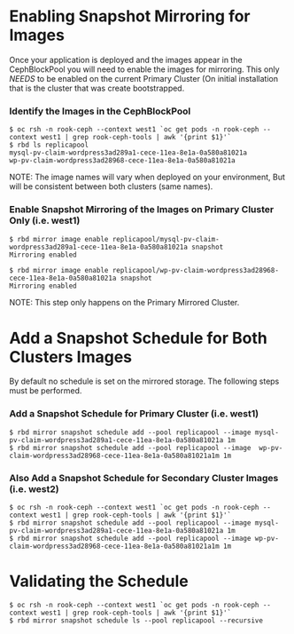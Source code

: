 # Enabling Snapshot Mirroring for Images
Once your application is deployed and the images appear in the CephBlockPool you will need to enable the images for mirroring.
This only *NEEDS* to be enabled on the current Primary Cluster (On initial installation that is the cluster that was create bootstrapped.

### Identify the Images in the CephBlockPool
```
$ oc rsh -n rook-ceph --context west1 `oc get pods -n rook-ceph --context west1 | grep rook-ceph-tools | awk '{print $1}'`
$ rbd ls replicapool
mysql-pv-claim-wordpress3ad289a1-cece-11ea-8e1a-0a580a81021a
wp-pv-claim-wordpress3ad28968-cece-11ea-8e1a-0a580a81021a
```
NOTE: The image names will vary when deployed on your environment, But will be consistent between both clusters (same names).

### Enable Snapshot Mirroring of the Images on Primary Cluster Only (i.e. west1)
```
$ rbd mirror image enable replicapool/mysql-pv-claim-wordpress3ad289a1-cece-11ea-8e1a-0a580a81021a snapshot
Mirroring enabled
```

```
$ rbd mirror image enable replicapool/wp-pv-claim-wordpress3ad28968-cece-11ea-8e1a-0a580a81021a snapshot
Mirroring enabled
```

NOTE: This step only happens on the Primary Mirrored Cluster.



# Add a Snapshot Schedule for Both Clusters Images
By default no schedule is set on the mirrored storage. The following steps must be performed.


### Add a Snapshot Schedule for Primary Cluster (i.e. west1)

```
$ rbd mirror snapshot schedule add --pool replicapool --image mysql-pv-claim-wordpress3ad289a1-cece-11ea-8e1a-0a580a81021a 1m
$ rbd mirror snapshot schedule add --pool replicapool --image  wp-pv-claim-wordpress3ad28968-cece-11ea-8e1a-0a580a81021a1m 1m
```

### Also Add a Snapshot Schedule for Secondary Cluster Images (i.e. west2)
 
```
$ oc rsh -n rook-ceph --context west1 `oc get pods -n rook-ceph --context west1 | grep rook-ceph-tools | awk '{print $1}'`
$ rbd mirror snapshot schedule add --pool replicapool --image mysql-pv-claim-wordpress3ad289a1-cece-11ea-8e1a-0a580a81021a 1m
$ rbd mirror snapshot schedule add --pool replicapool --image wp-pv-claim-wordpress3ad28968-cece-11ea-8e1a-0a580a81021a1m 1m
```


# Validating the Schedule
```
$ oc rsh -n rook-ceph --context west1 `oc get pods -n rook-ceph --context west1 | grep rook-ceph-tools | awk '{print $1}'`
$ rbd mirror snapshot schedule ls --pool replicapool --recursive
```

